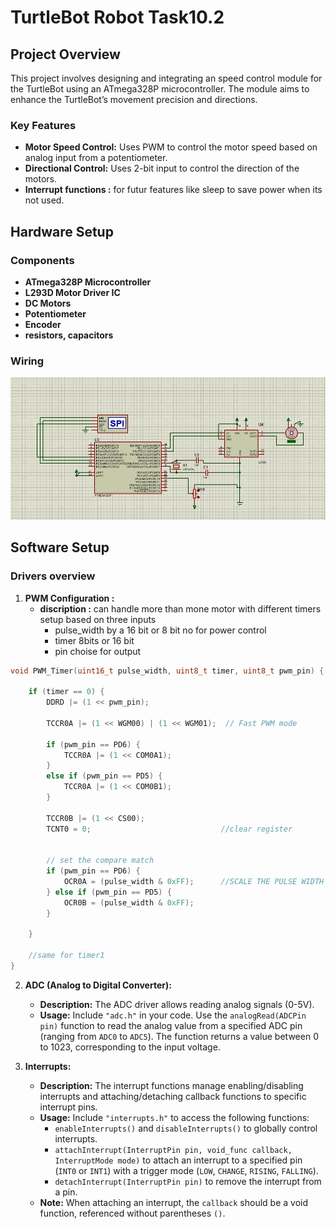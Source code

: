 # TurtleBot Robot Task10.2

## Project Overview

This project involves designing and integrating an speed control module for the TurtleBot using an ATmega328P microcontroller. The module aims to enhance the TurtleBot’s movement precision and directions.

### Key Features

- **Motor Speed Control:** Uses PWM to control the motor speed based on analog input from a potentiometer.
- **Directional Control:** Uses 2-bit input to control the direction of the motors.
- **Interrupt functions :** for futur features like sleep to save power when its not used.

## Hardware Setup

### Components

- **ATmega328P Microcontroller**
- **L293D Motor Driver IC**
- **DC Motors**
- **Potentiometer**
- **Encoder**
- **resistors, capacitors**

### Wiring

![alt text](image/7dc49331-221c-4503-b919-28d0fe6f5f88.jpg)

## Software Setup

### Drivers overview

1. **PWM Configuration :**
    - **discription :** can handle more than mone motor with different timers setup based on three inputs 
        - pulse_width by a 16 bit or 8 bit no for power control
        - timer 8bits or 16 bit
        - pin choise for output


```c
void PWM_Timer(uint16_t pulse_width, uint8_t timer, uint8_t pwm_pin) {

    if (timer == 0) {
        DDRD |= (1 << pwm_pin);

        TCCR0A |= (1 << WGM00) | (1 << WGM01);  // Fast PWM mode
        
        if (pwm_pin == PD6) {
            TCCR0A |= (1 << COM0A1);
        } 
        else if (pwm_pin == PD5) {
            TCCR0A |= (1 << COM0B1);
        }

        TCCR0B |= (1 << CS00);
        TCNT0 = 0;                             //clear register
        
        
        // set the compare match
        if (pwm_pin == PD6) {
            OCR0A = (pulse_width & 0xFF);      //SCALE THE PULSE WIDTH FROM 16 BIT TO 8 BITS
        } else if (pwm_pin == PD5) {
            OCR0B = (pulse_width & 0xFF); 
        }

    } 

    //same for timer1
}
```

2. **ADC (Analog to Digital Converter):**
   - **Description:** The ADC driver allows reading analog signals (0-5V).
   - **Usage:** Include `"adc.h"` in your code. Use the `analogRead(ADCPin pin)` function to read the analog value from a specified ADC pin (ranging from `ADC0` to `ADC5`). The function returns a value between 0 to 1023, corresponding to the input voltage.

3. **Interrupts:**
   - **Description:** The interrupt functions manage enabling/disabling interrupts and attaching/detaching callback functions to specific interrupt pins.
   - **Usage:** Include `"interrupts.h"` to access the following functions:
     - `enableInterrupts()` and `disableInterrupts()` to globally control interrupts.
     - `attachInterrupt(InterruptPin pin, void_func callback, InterruptMode mode)` to attach an interrupt to a specified pin (`INT0` or `INT1`) with a trigger mode (`LOW`, `CHANGE`, `RISING`, `FALLING`).
     - `detachInterrupt(InterruptPin pin)` to remove the interrupt from a pin.
   - **Note:** When attaching an interrupt, the `callback` should be a void function, referenced without parentheses `()`.
